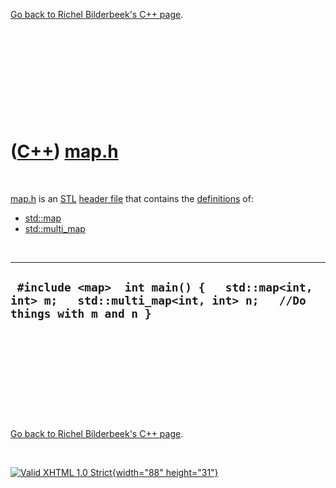 

[Go back to Richel Bilderbeek's C++ page](Cpp.htm).

 

 

 

 

 

([C++](Cpp.htm)) [map.h](CppMapH.htm)
=====================================

 

[map.h](CppMapH.htm) is an [STL](CppStl.htm) [header
file](CppHeaderFile.htm) that contains the
[definitions](CppDefinition.htm) of:

-   [std::map](CppMap.htm)
-   [std::multi\_map](CppMulti_map.htm)

 

  --------------------------------------------------------------------------------------------------------------------
  ` #include <map>  int main() {   std::map<int, int> m;   std::multi_map<int, int> n;   //Do things with m and n }`
  --------------------------------------------------------------------------------------------------------------------

 

 

 

 

 

[Go back to Richel Bilderbeek's C++ page](Cpp.htm).



 

[![Valid XHTML 1.0 Strict](valid-xhtml10.png){width="88"
height="31"}](http://validator.w3.org/check?uri=referer)
